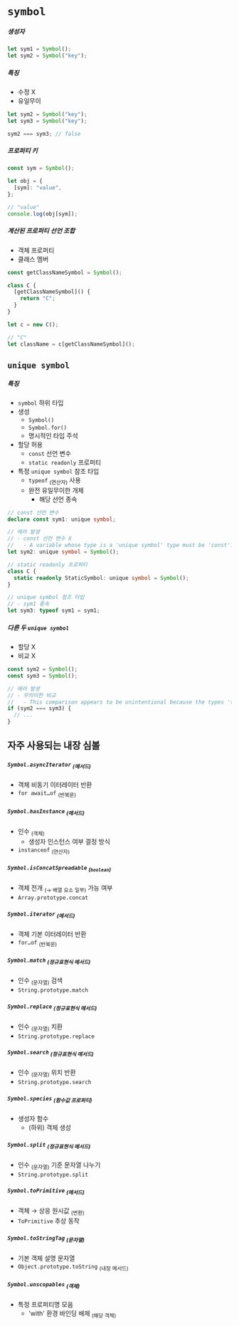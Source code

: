 `symbol`
========


##### 생성자
```ts
let sym1 = Symbol();
let sym2 = Symbol("key");
```

##### 특징
- 수정 X
- 유일무이
```ts
let sym2 = Symbol("key");
let sym3 = Symbol("key");

sym2 === sym3; // false
```

##### 프로퍼티 키
```ts
const sym = Symbol();

let obj = {
  [sym]: "value",
};

// "value"
console.log(obj[sym]);
```

##### 계산된 프로퍼티 선언 조합
- 객체 프로퍼티
- 클래스 멤버
```ts
const getClassNameSymbol = Symbol();

class C {
  [getClassNameSymbol]() {
    return "C";
  }
}

let c = new C();

// "C"
let className = c[getClassNameSymbol]();
```

## `unique symbol`

##### 특징
- `symbol` 하위 타입
- 생성
  - `Symbol()`
  - `Symbol.for()`
  - 명시적인 타입 주석
- 할당 허용
  - `const` 선언 변수
  - `static readonly` 프로퍼티
- 특정 `unique symbol` 참조 타입
  - `typeof` <sub>(연산자)</sub> 사용
  - 완전 유일무이한 개체
    - 해당 선언 종속
```ts
// const 선언 변수
declare const sym1: unique symbol;

// 에러 발생
// - const 선언 변수 X
//   - A variable whose type is a 'unique symbol' type must be 'const'.
let sym2: unique symbol = Symbol();

// static readonly 프로퍼티
class C {
  static readonly StaticSymbol: unique symbol = Symbol();
}

// unique symbol 참조 타입
// - sym1 종속
let sym3: typeof sym1 = sym1;
```

##### 다른 두 `unique symbol`
- 할당 X
- 비교 X
```ts
const sym2 = Symbol();
const sym3 = Symbol();

// 에러 발생
// - 무의미한 비교
//   - This comparison appears to be unintentional because the types 'typeof sym2' and 'typeof sym3' have no overlap.
if (sym2 === sym3) {
  // ...
}
```

## 자주 사용되는 내장 심볼

##### `Symbol.asyncIterator` <sub>(메서드)</sub>
- 객체 비동기 이터레이터 반환
- `for await…of` <sub>(반복문)</sub>

##### `Symbol.hasInstance` <sub>(메서드)</sub>
- 인수 <sub>(객체)</sub>
  - 생성자 인스턴스 여부 결정 방식
- `instanceof` <sub>(연산자)</sub>

##### `Symbol.isConcatSpreadable` <sub>(`boolean`)</sub>
- 객체 전개 <sub>(→ 배열 요소 일부)</sub> 가능 여부
- `Array.prototype.concat`

##### `Symbol.iterator` <sub>(메서드)</sub>
- 객체 기본 이터레이터 반환
- `for…of` <sub>(반복문)</sub>

##### `Symbol.match` <sub>(정규표현식 메서드)</sub>
- 인수 <sub>(문자열)</sub> 검색
- `String.prototype.match`

##### `Symbol.replace` <sub>(정규표현식 메서드)</sub>
- 인수 <sub>(문자열)</sub> 치환
- `String.prototype.replace`

##### `Symbol.search` <sub>(정규표현식 메서드)</sub>
- 인수 <sub>(문자열)</sub> 위치 반환
- `String.prototype.search`

##### `Symbol.species` <sub>(함수값 프로퍼티)</sub>
- 생성자 함수
  - (하위) 객체 생성

##### `Symbol.split` <sub>(정규표현식 메서드)</sub>
- 인수 <sub>(문자열)</sub> 기준 문자열 나누기
- `String.prototype.split`

##### `Symbol.toPrimitive` <sub>(메서드)</sub>
- 객체 → 상응 원시값 <sub>(변환)</sub>
- `ToPrimitive` 추상 동작

##### `Symbol.toStringTag` <sub>(문자열)</sub>
- 기본 객체 설명 문자열
- `Object.prototype.toString` <sub>(내장 메서드)</sub>

##### `Symbol.unscopables` <sub>(객체)</sub>
- 특정 프로퍼티명 모음
  - 'with' 환경 바인딩 배제 <sub>(해당 객체)</sub>
